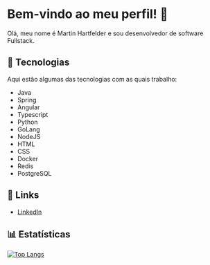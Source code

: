 # Bem-vindo ao meu perfil! 👋

Olá, meu nome é Martin Hartfelder e sou desenvolvedor de software Fullstack.

## 🚀 Tecnologias

Aqui estão algumas das tecnologias com as quais trabalho:

- Java
- Spring
- Angular
- Typescript
- Python
- GoLang
- NodeJS
- HTML
- CSS
- Docker
- Redis
- PostgreSQL

## 🔗 Links

- [LinkedIn](https://www.linkedin.com/in/themartinfer22/)

## 📊 Estatísticas

[![Top Langs](https://github-readme-stats.vercel.app/api/top-langs/?username=seu_usuario&layout=compact)](https://github.com/seu_usuario)

